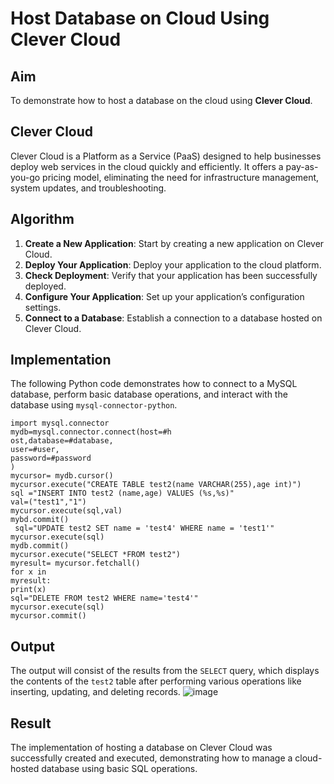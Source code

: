 # Host Database on Cloud Using Clever Cloud

## Aim

To demonstrate how to host a database on the cloud using **Clever Cloud**.

## Clever Cloud

Clever Cloud is a Platform as a Service (PaaS) designed to help businesses deploy web services in the cloud quickly and efficiently. It offers a pay-as-you-go pricing model, eliminating the need for infrastructure management, system updates, and troubleshooting.

## Algorithm

1. **Create a New Application**: Start by creating a new application on Clever Cloud.
2. **Deploy Your Application**: Deploy your application to the cloud platform.
3. **Check Deployment**: Verify that your application has been successfully deployed.
4. **Configure Your Application**: Set up your application’s configuration settings.
5. **Connect to a Database**: Establish a connection to a database hosted on Clever Cloud.

## Implementation

The following Python code demonstrates how to connect to a MySQL database, perform basic database operations, and interact with the database using `mysql-connector-python`.

```
import mysql.connector 
mydb=mysql.connector.connect(host=#h 
ost,database=#database, 
user=#user, 
password=#password 
) 
mycursor= mydb.cursor() 
mycursor.execute("CREATE TABLE test2(name VARCHAR(255),age int)") 
sql ="INSERT INTO test2 (name,age) VALUES (%s,%s)" 
val=("test1","1") 
mycursor.execute(sql,val) 
mybd.commit()
 sql="UPDATE test2 SET name = 'test4' WHERE name = 'test1'" 
mycursor.execute(sql) 
mydb.commit() 
mycursor.execute("SELECT *FROM test2") 
myresult= mycursor.fetchall() 
for x in 
myresult: 
print(x) 
sql="DELETE FROM test2 WHERE name='test4'" 
mycursor.execute(sql) 
mycursor.commit()

```

## Output

The output will consist of the results from the `SELECT` query, which displays the contents of the `test2` table after performing various operations like inserting, updating, and deleting records.
![image](https://github.com/user-attachments/assets/bb9d6cb4-9387-4638-8c9b-4521e56298f9)


## Result

The implementation of hosting a database on Clever Cloud was successfully created and executed, demonstrating how to manage a cloud-hosted database using basic SQL operations.

